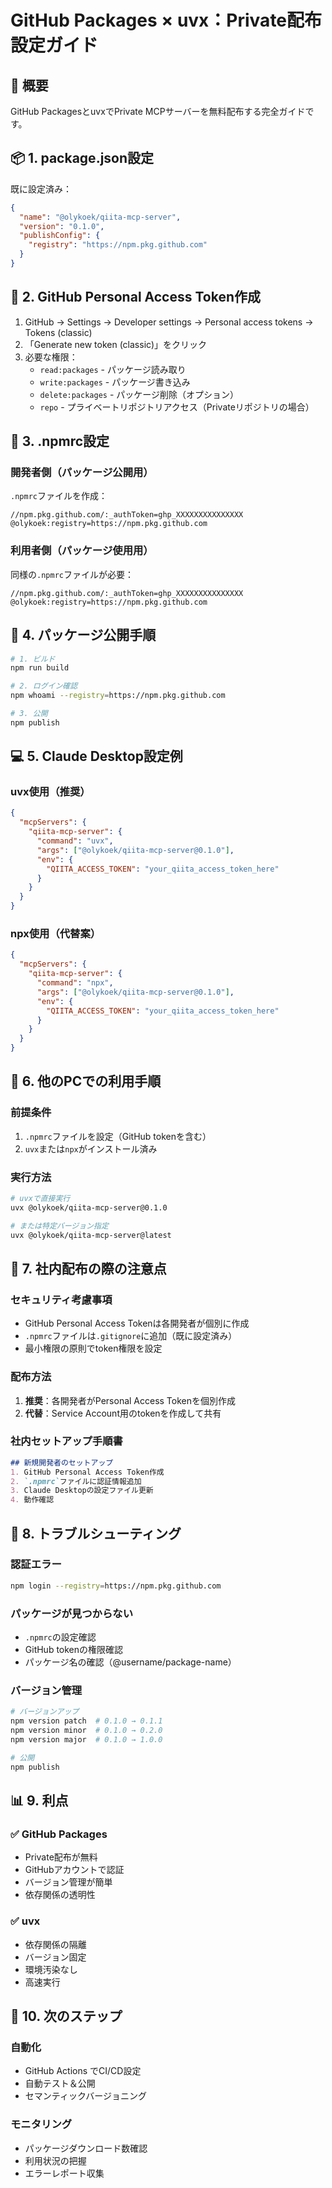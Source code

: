 # GitHub Packages × uvx：Private配布設定ガイド

## 🎯 概要
GitHub PackagesとuvxでPrivate MCPサーバーを無料配布する完全ガイドです。

## 📦 1. package.json設定

既に設定済み：
```json
{
  "name": "@olykoek/qiita-mcp-server",
  "version": "0.1.0",
  "publishConfig": {
    "registry": "https://npm.pkg.github.com"
  }
}
```

## 🔐 2. GitHub Personal Access Token作成

1. GitHub → Settings → Developer settings → Personal access tokens → Tokens (classic)
2. 「Generate new token (classic)」をクリック
3. 必要な権限：
   - `read:packages` - パッケージ読み取り
   - `write:packages` - パッケージ書き込み
   - `delete:packages` - パッケージ削除（オプション）
   - `repo` - プライベートリポジトリアクセス（Privateリポジトリの場合）

## 📝 3. .npmrc設定

### 開発者側（パッケージ公開用）
`.npmrc`ファイルを作成：
```
//npm.pkg.github.com/:_authToken=ghp_XXXXXXXXXXXXXXX
@olykoek:registry=https://npm.pkg.github.com
```

### 利用者側（パッケージ使用用）
同様の`.npmrc`ファイルが必要：
```
//npm.pkg.github.com/:_authToken=ghp_XXXXXXXXXXXXXXX
@olykoek:registry=https://npm.pkg.github.com
```

## 🚀 4. パッケージ公開手順

```bash
# 1. ビルド
npm run build

# 2. ログイン確認
npm whoami --registry=https://npm.pkg.github.com

# 3. 公開
npm publish
```

## 💻 5. Claude Desktop設定例

### uvx使用（推奨）
```json
{
  "mcpServers": {
    "qiita-mcp-server": {
      "command": "uvx",
      "args": ["@olykoek/qiita-mcp-server@0.1.0"],
      "env": {
        "QIITA_ACCESS_TOKEN": "your_qiita_access_token_here"
      }
    }
  }
}
```

### npx使用（代替案）
```json
{
  "mcpServers": {
    "qiita-mcp-server": {
      "command": "npx",
      "args": ["@olykoek/qiita-mcp-server@0.1.0"],
      "env": {
        "QIITA_ACCESS_TOKEN": "your_qiita_access_token_here"
      }
    }
  }
}
```

## 🔄 6. 他のPCでの利用手順

### 前提条件
1. `.npmrc`ファイルを設定（GitHub tokenを含む）
2. `uvx`または`npx`がインストール済み

### 実行方法
```bash
# uvxで直接実行
uvx @olykoek/qiita-mcp-server@0.1.0

# または特定バージョン指定
uvx @olykoek/qiita-mcp-server@latest
```

## 🏢 7. 社内配布の際の注意点

### セキュリティ考慮事項
- GitHub Personal Access Tokenは各開発者が個別に作成
- `.npmrc`ファイルは`.gitignore`に追加（既に設定済み）
- 最小権限の原則でtoken権限を設定

### 配布方法
1. **推奨**：各開発者がPersonal Access Tokenを個別作成
2. **代替**：Service Account用のtokenを作成して共有

### 社内セットアップ手順書
```markdown
## 新規開発者のセットアップ
1. GitHub Personal Access Token作成
2. `.npmrc`ファイルに認証情報追加
3. Claude Desktopの設定ファイル更新
4. 動作確認
```

## 🔧 8. トラブルシューティング

### 認証エラー
```bash
npm login --registry=https://npm.pkg.github.com
```

### パッケージが見つからない
- `.npmrc`の設定確認
- GitHub tokenの権限確認
- パッケージ名の確認（@username/package-name）

### バージョン管理
```bash
# バージョンアップ
npm version patch  # 0.1.0 → 0.1.1
npm version minor  # 0.1.0 → 0.2.0
npm version major  # 0.1.0 → 1.0.0

# 公開
npm publish
```

## 📊 9. 利点

### ✅ GitHub Packages
- Private配布が無料
- GitHubアカウントで認証
- バージョン管理が簡単
- 依存関係の透明性

### ✅ uvx
- 依存関係の隔離
- バージョン固定
- 環境汚染なし
- 高速実行

## 🎯 10. 次のステップ

### 自動化
- GitHub Actions でCI/CD設定
- 自動テスト＆公開
- セマンティックバージョニング

### モニタリング
- パッケージダウンロード数確認
- 利用状況の把握
- エラーレポート収集